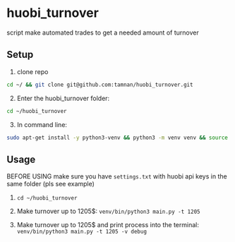 # huobi_turnover
script make automated trades to get a needed amount of turnover

## Setup
1. clone repo
```sh
cd ~/ && git clone git@github.com:tamnan/huobi_turnover.git
```
2. Enter the huobi_turnover folder:
```sh
cd ~/huobi_turnover
```
3. In command line: 
```sh
sudo apt-get install -y python3-venv && python3 -m venv venv && source venv/bin/activate && pip3 install --upgrade pip && pip3 install -r requirements.txt
```

## Usage

BEFORE USING make sure you have ```settings.txt``` with huobi api keys in the same folder (pls see example)

1. ```cd ~/huobi_turnover```

2. Make turnover up to 1205$:
```venv/bin/python3 main.py -t 1205```

2. Make turnover up to 1205$ and print process into the terminal:
```venv/bin/python3 main.py -t 1205 -v debug```

